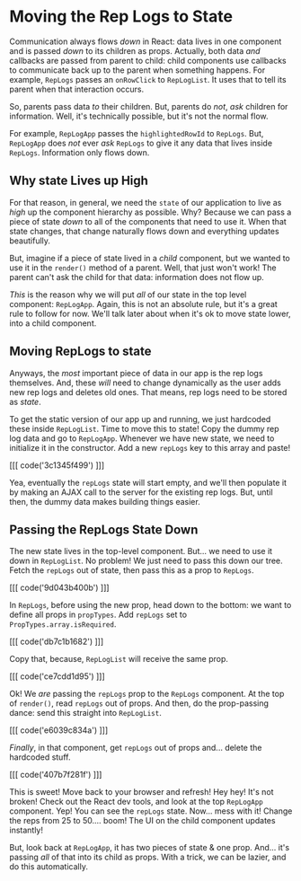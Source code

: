 # Moving the Rep Logs to State

Communication always flows *down* in React: data lives in one component and is passed
*down* to its children as props. Actually, both data *and* callbacks are passed
from parent to child: child components use callbacks to communicate back up to the
parent when something happens. For example, `RepLogs` passes an `onRowClick` to
`RepLogList`. It uses that to tell its parent when that interaction occurs.

So, parents pass data *to* their children. But, parents do *not*, *ask* children
for information. Well, it's technically possible, but it's not the normal flow.

For example, `RepLogApp` passes the `highlightedRowId` to `RepLogs`. But,
`RepLogApp` does *not* ever *ask* `RepLogs` to give it any data that lives inside
`RepLogs`. Information only flows down.

## Why state Lives up High

For that reason, in general, we need the `state` of our application to live as
*high* up the component hierarchy as possible. Why? Because we can pass a piece of
state *down* to all of the components that need to use it. When that state changes,
that change naturally flows down and everything updates beautifully.

But, imagine if a piece of state lived in a *child* component, but we wanted to use
it in the `render()` method of a parent. Well, that just won't work! The parent
can't ask the child for that data: information does not flow up.

*This* is the reason why we will put *all* of our state in the top level component:
`RepLogApp`. Again, this is not an absolute rule, but it's a great rule to follow
for now. We'll talk later about when it's ok to move state lower, into a child component.

## Moving RepLogs to state

Anyways, the *most* important piece of data in our app is the rep logs themselves.
And, these *will* need to change dynamically as the user adds new rep logs and deletes
old ones. That means, rep logs need to be stored as *state*.

To get the static version of our app up and running, we just hardcoded these inside
`RepLogList`. Time to move this to state! Copy the dummy rep log data and go to
`RepLogApp`. Whenever we have new state, we need to initialize it in the constructor.
Add a new `repLogs` key to this array and paste!

[[[ code('3c1345f499') ]]]

Yea, eventually the `repLogs` state will start empty, and we'll then populate it
by making an AJAX call to the server for the existing rep logs. But, until then,
the dummy data makes building things easier.

## Passing the RepLogs State Down

The new state lives in the top-level component. But... we need to use it down in
`RepLogList`. No problem! We just need to pass this down our tree. Fetch the
`repLogs` out of state, then pass this as a prop to `RepLogs`.

[[[ code('9d043b400b') ]]]

In `RepLogs`, before using the new prop, head down to the bottom: we want to define
all props in `propTypes`. Add `repLogs` set to `PropTypes.array.isRequired`.

[[[ code('db7c1b1682') ]]]

Copy that, because, `RepLogList` will receive the same prop.

[[[ code('ce7cdd1d95') ]]]

Ok! We *are* passing the `repLogs` prop to the `RepLogs` component. At the top
of `render()`, read `repLogs` out of props. And then, do the prop-passing dance:
send this straight into `RepLogList`.

[[[ code('e6039c834a') ]]]

*Finally*, in that component, get `repLogs` out of props and... delete the
hardcoded stuff.

[[[ code('407b7f281f') ]]]

This is sweet! Move back to your browser and refresh! Hey hey! It's not broken!
Check out the React dev tools, and look at the top `RepLogApp` component. Yep!
You can see the `repLogs` state. Now... mess with it! Change the reps from 25
to 50.... boom! The UI on the child component updates instantly!

But, look back at `RepLogApp`, it has two pieces of state & one prop. And... it's
passing *all* of that into its child as props. With a trick, we can be lazier, and
do this automatically.
